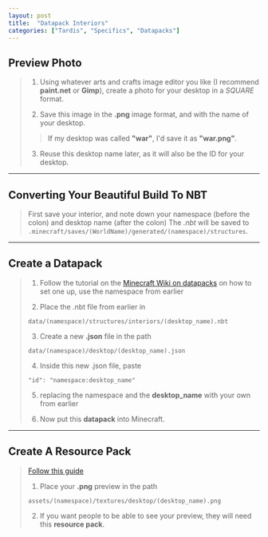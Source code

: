 ```yaml
---
layout: post
title:  "Datapack Interiors"
categories: ["Tardis", "Specifics", "Datapacks"]
---
```


## Preview Photo
> 1. Using whatever arts and crafts image editor you like (I recommend **paint.net** or **Gimp**), create a photo for your desktop in a *SQUARE* format.
> 
> 2. Save this image in the **.png** image format, and with the name of your desktop.
>
> > If my desktop was called **"war"**, I'd save it as **"war.png"**.
>
> 3. Reuse this desktop name later, as it will also be the ID for your desktop.

---

## Converting Your Beautiful Build To NBT
> First save your interior, and note down your namespace (before the colon) and desktop name (after the colon)
The *.nbt* will be saved to ```.minecraft/saves/(WorldName)/generated/(namespace)/structures```.

---

## Create a Datapack
> 1. Follow the tutorial on the [Minecraft Wiki on datapacks](https://minecraft.wiki/w/Data_pack) on how to set one up, use the namespace from earlier
>
> 2. Place the .nbt file from earlier in
> 
> ```data/(namespace)/structures/interiors/(desktop_name).nbt```
>
> 3. Create a new **.json** file in the path
>
> ```data/(namespace)/desktop/(desktop_name).json```
>
> 4. Inside this new .json file, paste
>
> ```"id": "namespace:desktop_name"```
>
> 5. replacing the namespace and the **desktop_name** with your own from earlier
>
> 6. Now put this **datapack** into Minecraft.

---

## Create A Resource Pack
> [Follow this guide](https://minecraft.wiki/w/Tutorials/Creating_a_resource_pack)
> 
> 1. Place your **.png** preview in the path
>
> ```assets/(namespace)/textures/desktop/(desktop_name).png```
> 
> 2. If you want people to be able to see your preview, they will need this **resource pack**.